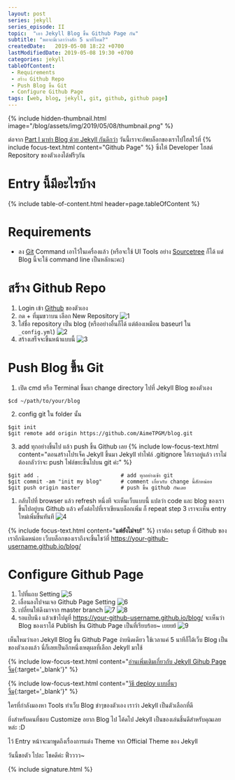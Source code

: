 ```yaml
---
layout: post 
series: jekyll
series_episode: II
topic:  "เอา Jekyll Blog ขึ้น Github Page กัน"
subtitle: "พอจะมีเวลาว่างสัก 5 นาทีไหม?"
createdDate:   2019-05-08 18:22 +0700
lastModifiedDate: 2019-05-08 19:30 +0700
categories: jekyll
tableOfContent:
 - Requirements
 - สร้าง Github Repo
 - Push Blog ขึ้น Git
 - Configure Github Page
tags: [web, blog, jekyll, git, github, github page]
---
```


{% include hidden-thumbnail.html image="/blog/assets/img/2019/05/08/thumbnail.png" %}

ต่อจาก [Part I มาทำ Blog ด้วย Jekyll กันดีกว่า](/blog/jekyll/2019/05/06/blog-like-a-coder.html) วันนี้เราจะอัพบล็อกของเราไปโฮสไว้ที่ {% include focus-text.html content="Github Page" %} ซึ่งให้ Developer โฮสต์ Repository ของตัวเองได้ฟรีๆกัน 

# Entry นี้มีอะไรบ้าง

{% include table-of-content.html header=page.tableOfContent %}

# Requirements

- ลง [Git](https://git-scm.com/downloads) Command เอาไว้ในเครื่องแล้ว (หรือจะใช้ UI Tools อย่าง [Sourcetree](https://www.sourcetreeapp.com/) ก็ได้ แต่ Blog นี้จะใช้ command line เป็นหลักนะคะ)

# สร้าง Github Repo

1. Login เข้า [Github](https://github.com/) ของตัวเอง
2. กด + ที่มุมขวาบน เลือก New Repository
   ![1](/blog/assets/img/2019/05/08/1.png)
3. ใส่ชื่อ repository เป็น blog (หรืออย่างอื่นก็ได้ แต่ต้องเหมือน baseurl ใน `_config.yml`)
   ![2](/blog/assets/img/2019/05/08/2.png)
4. สร้างเสร็จจะขึ้นหน้าแบบนี้
   ![3](/blog/assets/img/2019/05/08/3.png)

# Push Blog ขึ้น Git

1. เปิด cmd หรือ Terminal ขึ้นมา change directory ไปที่ Jekyll Blog ของตัวเอง
```
$cd ~/path/to/your/blog
```
2. config git ใน folder นั้น
```
$git init
$git remote add origin https://github.com/AimeTPGM/blog.git
```
3. add ทุกอย่างขึ้นไป แล้ว push ขึ้น Github เลย {% include low-focus-text.html content="ตอนสร้างโปรเจ็ค Jekyll ขึ้นมา Jekyll ทำไฟล์ .gitignore ให้เราอยู่แล้ว เราไม่ต้องกลัวว่าจะ push ไฟล์ขยะขึ้นไปบน git ค่ะ" %}
```
$git add .                          # add ทุกอย่างเข้า git
$git commit -am "init my blog"      # comment เกี่ยวกับ change นี้สักหน่อย
$git push origin master             # push ขึ้น github กันเลย
```
1. กลับไปที่ browser แล้ว refresh หนึ่งที จะเห็นเว็บแบบนี้ แปลว่า code และ blog ของเราขึ้นไปอยู่บน Github แล้ว ครั้งต่อไปที่เราเขียนบล็อกเพิ่ม ก็ repeat step 3 เราจะเห็น entry ใหม่เพิ่มขึ้นทันที
   ![4](/blog/assets/img/2019/05/08/4.png)


{% include focus-text.html content="**แต่ยังไม่จบ!**" %} เราต้อง setup ที่ Github ของเราอีกนิดหน่อย เว็บบล็อกของเราถึงจะขึ้นโชว์ที่ https://your-github-username.github.io/blog/

# Configure Github Page

1. ไปที่แถบ Setting
   ![5](/blog/assets/img/2019/05/08/5.png)
2. เลื่อนลงไปจนเจอ Github Page Setting
   ![6](/blog/assets/img/2019/05/08/6.png)
3. เปลี่ยนให้ดึงมาจาก master branch
   ![7](/blog/assets/img/2019/05/08/7.png)
   ![8](/blog/assets/img/2019/05/08/8.png)
4. รอแป๊บนึง แล้วเข้าไปดูที่ https://your-github-username.github.io/blog/ จะเห็นว่า Blog ของเราได้ Publish ขึ้น Github Page เป็นที่เรียบร้อย~ เยยยย้
   ![9](/blog/assets/img/2019/05/08/9.png)

เห็นไหมว่าเอา Jekyll Blog ขึ้น Github Page ง่ายนิดเดียว ใช้เวลาแค่ 5 นาทีก็ได้เว็บ Blog เป็นของตัวเองแล้ว นี่ก็เลยเป็นอีกหนึ่งเหตุผลที่เลือก Jekyll มาใช้ 

{% include low-focus-text.html content="[อ่านเพิ่มเติมเกี่ยวกับ Jekyll Gihub Page จิ้ม](https://jekyllrb.com/docs/github-pages/){:target='_blank'}" %}

{% include low-focus-text.html content="[วิธี deploy แบบอื่นๆ จิ้ม](https://jekyllrb.com/docs/deployment/){:target='_blank'}" %}

ใครที่กำลังมองหา Tools ทำเว็บ Blog ขำๆของตัวเอง เราว่า Jekyll เป็นตัวเลือกที่ดี 

ยิ่งสำหรับคนที่ชอบ Customize อยาก Blog ไป โค้ดไป Jekyll เป็นของเล่นชิ้นดีสำหรับคุณเลยหล่ะ :D

ไว้ Entry หน้าจะมาพูดถึงเรื่องการแต่ง Theme จาก Official Theme ของ Jekyll

วันนี้ขอตัว ไปละ โชคดีค่ะ ฟิ้วววว~

{% include signature.html %}


